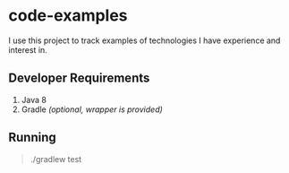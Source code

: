 # code-examples

I use this project to track examples of technologies I have experience and interest in.

## Developer Requirements

1. Java 8
2. Gradle *(optional, wrapper is provided)*

## Running

> ./gradlew test
